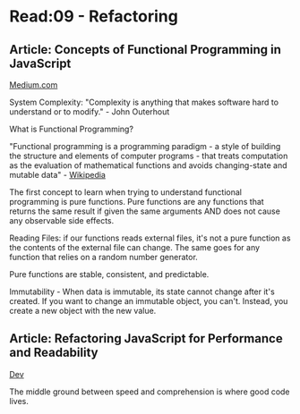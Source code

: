 # Read:09 - Refactoring

## Article: Concepts of Functional Programming in JavaScript
[Medium.com](https://medium.com/the-renaissance-developer/concepts-of-functional-programming-in-javascript-6bc84220d2aa)

System Complexity: "Complexity is anything that makes software hard to understand or to modify." - John Outerhout

What is Functional Programming?

"Functional programming is a programming paradigm - a style of building the structure and elements of computer programs - that treats computation as the evaluation of mathematical functions and avoids changing-state and mutable data" - [Wikipedia](https://en.wikipedia.org/wiki/Functional_programming)

The first concept to learn when trying to understand functional programming is pure functions. Pure functions are any functions that returns the same result if given the same arguments AND does not cause any observable side effects.

Reading Files: if our functions reads external files, it's not a pure function as the contents of the external file can change. The same goes for any function that relies on a random number generator.

Pure functions are stable, consistent, and predictable.

Immutability - When data is immutable, its state cannot change after it's created. If you want to change an immutable object, you can't. Instead, you create a new object with the new value.

## Article: Refactoring JavaScript for Performance and Readability
[Dev](https://dev.to/healeycodes/refactoring-javascript-for-performance-and-readability-with-examples-1hec
)

The middle ground between speed and comprehension is where good code lives. 